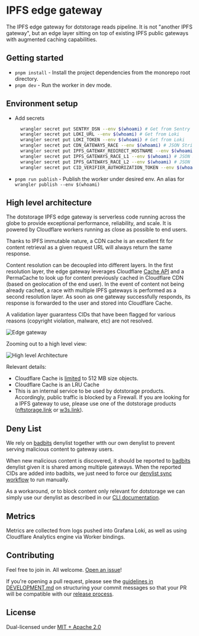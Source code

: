 # IPFS edge gateway

The IPFS edge gateway for dotstorage reads pipeline. It is not "another IPFS gateway", but an edge layer sitting on top of existing IPFS public gateways with augmented caching capabilities.

## Getting started

- `pnpm install` - Install the project dependencies from the monorepo root directory.
- `pnpm dev` - Run the worker in dev mode.

## Environment setup

- Add secrets

  ```sh
    wrangler secret put SENTRY_DSN --env $(whoami) # Get from Sentry
    wrangler secret put LOKI_URL --env $(whoami) # Get from Loki
    wrangler secret put LOKI_TOKEN --env $(whoami) # Get from Loki
    wrangler secret put CDN_GATEWAYS_RACE --env $(whoami) # JSON String with array of CDN Gateways URLs (eg. echo -e '["https://freeway.dag.haus"]' | wrangler secret ...)
    wrangler secret put IPFS_GATEWAY_REDIRECT_HOSTNAME --env $(whoami) # string with domain to redirect if not possible to resolve within CDN (eg. echo -e 'dweb.link' | wrangler secret ...)
    wrangler secret put IPFS_GATEWAYS_RACE_L1 --env $(whoami) # JSON String with array of IPFS Gateways URLs (eg. echo -e '["https://ipfs.io","https://dagula.dag.haus"]' | wrangler secret ...)
    wrangler secret put IPFS_GATEWAYS_RACE_L2 --env $(whoami) # JSON String with array of IPFS Gateways URLs (eg. echo -e '["https://cf.dag.haus","https://w3link.mypinata.cloud"]' | wrangler secret ...)
    wrangler secret put CID_VERIFIER_AUTHORIZATION_TOKEN --env $(whoami) # Get from 1Password
  ```

- `pnpm run publish` - Publish the worker under desired env. An alias for `wrangler publish --env $(whoami)`

## High level architecture

The dotstorage IPFS edge gateway is serverless code running across the globe to provide exceptional performance, reliability, and scale. It is powered by Cloudflare workers running as close as possible to end users.

Thanks to IPFS immutable nature, a CDN cache is an excellent fit for content retrieval as a given request URL will always return the same response.

Content resolution can be decoupled into different layers. In the first resolution layer, the edge gateway leverages Cloudflare [Cache API](https://developers.cloudflare.com/workers/runtime-apis/cache) and a PermaCache to look up for content previously cached in Cloudflare CDN (based on geolocation of the end user). In the event of content not being already cached, a race with multiple IPFS gateways is performed as a second resolution layer. As soon as one gateway successfully responds, its response is forwarded to the user and stored into Cloudflare Cache.

A validation layer guarantess CIDs that have been flagged for various reasons (copyright violation, malware, etc) are not resolved.

![Edge gateway](./dag.haus-edge-gateway.jpg)

Zooming out to a high level view:

![High level Architecture](./dag.haus-edge-gateway-high-level.jpg)

Relevant details:

- Cloudflare Cache is [limited](https://developers.cloudflare.com/workers/platform/limits/#cache-api-limits) to 512 MB size objects.
- Cloudflare Cache is an LRU Cache
- This is an internal service to be used by dotstorage products. Accordingly, public traffic is blocked by a Firewall. If you are looking for a IPFS gateway to use, please use one of the dotstorage products ([nftstorage.link](nftstorage.link) or [w3s.link](w3s.link)).

## Deny List

We rely on [badbits](https://github.com/protocol/badbits.dwebops.pub) denylist together wtth our own denylist to prevent serving malicious content to gateway users.

When new malicious content is discovered, it should be reported to [badbits](https://github.com/protocol/badbits.dwebops.pub) denylist given it is shared among multiple gateways. When the reported CIDs are added into badbits, we just need to force our [denylist sync workflow](https://github.com/storacha/reads/actions/workflows/cron-denylist.yml) to run manually.

As a workaround, or to block content only relevant for dotstorage we can simply use our denylist as described in our [CLI documentation](./scripts/README.md).

## Metrics

Metrics are collected from logs pushed into Grafana Loki, as well as using Cloudflare Analytics engine via Worker bindings.

## Contributing

Feel free to join in. All welcome. [Open an issue](https://github.com/storacha/reads/issues)!

If you're opening a pull request, please see the [guidelines in DEVELOPMENT.md](https://github.com/storacha/reads/blob/main/DEVELOPMENT.md#how-should-i-write-my-commits) on structuring your commit messages so that your PR will be compatible with our [release process](https://github.com/storacha/reads/blob/main/DEVELOPMENT.md#release).

## License

Dual-licensed under [MIT + Apache 2.0](https://github.com/storacha/reads/blob/main/LICENSE.md)
